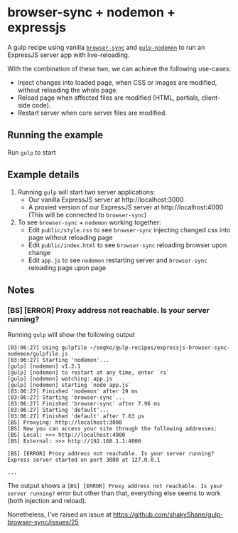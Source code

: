 #  browser-sync + nodemon + expressjs

A gulp recipe using vanilla [```browser-sync```](https://github.com/shakyShane/browser-sync) and [```gulp-nodemon```](https://github.com/JacksonGariety/gulp-nodemon) to run an ExpressJS server app with live-reloading.

With the combination of these two, we can achieve the following use-cases:
* Inject changes into loaded page, when CSS or images are modified, without reloading the whole page.
* Reload page when affected files are modified (HTML, partials, client-side code).
* Restart server when core server files are modified.

## Running the example

Run ```gulp``` to start

## Example details

1. Running ```gulp``` will start two server applications:
    * Our vanilla ExpressJS server at http://localhost:3000
    * A proxied version of our ExpressJS server at http://localhost:4000 (This will be connected to ```browser-sync```)
2. To see ```browser-sync``` + ```nodemon``` working together:
    * Edit ```public/style.css``` to see ```browser-sync``` injecting changed css into page without reloading page
    * Edit ```public/index.html``` to see ```browser-sync``` reloading browser upon change
    * Edit ```app.js``` to see ```nodemon``` restarting server and ```browser-sync``` reloading page upon page

## Notes

### [BS] [ERROR] Proxy address not reachable. Is your server running?

Running ```gulp``` will show the following output

```
[03:06:27] Using gulpfile ~/sogko/gulp-recipes/expressjs-browser-sync-nodemon/gulpfile.js
[03:06:27] Starting 'nodemon'...
[gulp] [nodemon] v1.2.1
[gulp] [nodemon] to restart at any time, enter `rs`
[gulp] [nodemon] watching: app.js
[gulp] [nodemon] starting `node app.js`
[03:06:27] Finished 'nodemon' after 19 ms
[03:06:27] Starting 'browser-sync'...
[03:06:27] Finished 'browser-sync' after 7.96 ms
[03:06:27] Starting 'default'...
[03:06:27] Finished 'default' after 7.63 μs
[BS] Proxying: http://localhost:3000
[BS] Now you can access your site through the following addresses:
[BS] Local: >>> http://localhost:4000
[BS] External: >>> http://192.168.1.1:4000

[BS] [ERROR] Proxy address not reachable. Is your server running?
Express server started on port 3000 at 127.0.0.1

...

```

The output shows a ```[BS] [ERROR] Proxy address not reachable. Is your server running?``` error but 
other than that, everything else seems to work (both injection and reload).

Nonetheless, I've raised an issue at https://github.com/shakyShane/gulp-browser-sync/issues/25

